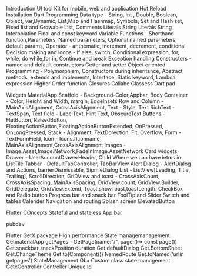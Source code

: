 Introduction
    UI tool Kit for mobile, web and application
    Hot Reload
    Installation
Dart Programming
    Data type - String, int , Double, Boolean, Object, var,Dynamic, List,Map and Hashmap, Symbols, Set and Hash set, Fixed list and Growable List, 
    Comments
    Literals
    String Literals
    String Interpolation
    Final and const keyword
    Variable
    Functions - Shorthand function,Parameters, Named parameters, Optional named parameters, default params, 
    Operator - arithematic, increment, decrement, conditional
    Decision making and loops - If else, switch, Conditional expression, for, while, do while,for in,
    Continue and break
    Exception handling
    Constructors - named and default constructors
    Getter and setter
    Object oriented Programming - Polymorphism, Constructors during inheritance, Abstract methods, extends and implements, Interface, Static keyword, 
    Lambda expression
    Higher Order function
    Closures
    Callabe Classess
    Dart pad

Widgets
    MaterialApp
    Scaffold - Background-Color,Appbar, Body
    Container - Color, Height and Width, margin,
    EdgeInsets
    Row and Column - MainAxisAlignment, CrossAxisAlignment,
    Text - Style, Text
    RichText - TextSpan, 
    Text field - LabelText, Hint Text, ObscureText
    Buttons - FlatButton, RaisedButton, FloatingActionButton,FloatingActionButtonExtended, OnPressed, OnLongPressed,
    Stack - Alignment, TextDorection, Fit, Overflow, 
    Form - TextFormField,
    Icon - Icons.[Iconname]
    MainAxisAlignment,CrossAxisAlignment
    Images - Image.Asset,Image.Network,FadeInImage.AssetNetwork
    Card widgets
    Drawer - UserAccountDrawerHeader, Child Where we can have ietms in ListTile
    Tabbar - DefaultTabController, TabBarView
    Alert Dialog - AlertDialog and Actions, barrierDismissable, SipmleDialog
    List - ListView[Leading, Title, Trailing], ScrollDirection, 
    GriDView and toast - CrossAxisCount, CrossAxisSpacing, MainAxisSpacing, DridView.count, GridView.Builder, GridDelegate, GridView.Extend, Toast.showToast,toastLength.
    CheckBox and Radio button
    Progress bar and snack bar
    ToolTip and Slider
    Switch and tables
    Calender
    Navigation and routing
    Splash screen
    ElevatedButton

Flutter COncepts
    Stateful and stateless
    App bar


pubdev



Flutter GetX package
    High performance State managemanagement
    GetmaterialApp
        getPages - GetPage(name:"/", page:()=> const page())
    Get.snackbar
        snackPosition
        duration
    Get.defaultDialog
    Get.BottomSheet
    Get.ChangeTheme
    Get.to(Component())
    NamedRoute
    Get.toNamed('urlin getpages')
    StateManagement
    Obx
    Custom class state management
    GetxController
    Controller Unique Id




